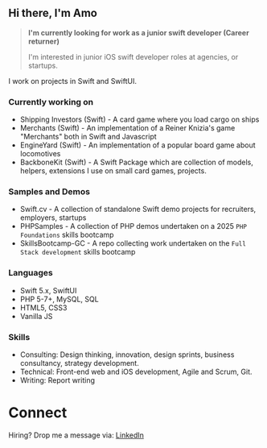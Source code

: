 ## Hi there, I'm Amo

> **I'm currently looking for work as a junior swift developer (Career returner)**
>
> I'm interested in junior iOS swift developer roles at agencies, or startups.

I work on projects in Swift and SwiftUI.

### Currently working on

- Shipping Investors (Swift) - A card game where you load cargo on ships
- Merchants (Swift) - An implementation of a Reiner Knizia's game "Merchants" both in Swift and Javascript
- EngineYard (Swift) - An implementation of a popular board game about locomotives
- BackboneKit (Swift) - A Swift Package which are collection of models, helpers, extensions I use on small card games, projects.

### Samples and Demos

- Swift.cv - A collection of standalone Swift demo projects for recruiters, employers, startups
- PHPSamples - A collection of PHP demos undertaken on a 2025 `PHP Foundations` skills bootcamp
- SkillsBootcamp-GC - A repo collecting work undertaken on the `Full Stack development` skills bootcamp 

### Languages

- Swift 5.x, SwiftUI
- PHP 5-7+, MySQL, SQL
- HTML5, CSS3
- Vanilla JS

### Skills

- Consulting: Design thinking, innovation, design sprints, business consultancy, strategy development.
- Technical: Front-end web and iOS development, Agile and Scrum, Git.
- Writing: Report writing

# Connect

Hiring?  Drop me a message via: [LinkedIn](https://linkedin.com/in/hey-amo/)
